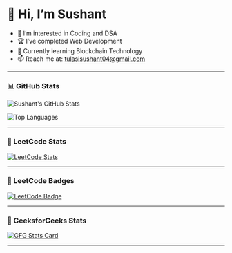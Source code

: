 # 👋 Hi, I’m Sushant

- 👀 I’m interested in Coding and DSA  
- 🏆 I’ve completed Web Development  
- 🌱 Currently learning Blockchain Technology  
- 📫 Reach me at: tulasisushant04@gmail.com  

---

### 📊 GitHub Stats

![Sushant's GitHub Stats](https://github-readme-stats.vercel.app/api?username=Sushant0412&show_icons=true&theme=gruvbox&hide_rank=true)

![Top Languages](https://github-readme-stats.vercel.app/api/top-langs/?username=Sushant0412&layout=compact&theme=gruvbox)

---

### 🧠 LeetCode Stats

[![LeetCode Stats](https://leetcard.jacoblin.cool/tulasisushant04?theme=gruvbox)](https://leetcode.com/u/tulasisushant04/)

---

### 🏅 LeetCode Badges

[![LeetCode Badge](https://leetcode-badge-showcase.vercel.app/api?username=tulasisushant04)](https://leetcode.com/u/tulasisushant04/)

---

### 📗 GeeksforGeeks Stats

[![GFG Stats Card](https://gfg-stats-card.vercel.app/api?username=sushant0412)](https://www.geeksforgeeks.org/user/sushant0412/)

---

<!---
Sushant0412/Sushant0412 is a ✨ special ✨ repository because its `README.md` (this file) appears on your GitHub profile.
You can click the Preview link to take a look at your changes.
--->
